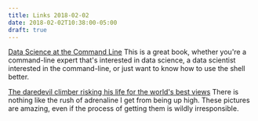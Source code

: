 ```yaml
---
title: Links 2018-02-02
date: 2018-02-02T10:38:00-05:00
draft: true
---
```


[Data Science at the Command Line](https://www.datascienceatthecommandline.com/) This is a great book, whether you're a command-line expert that's interested in data science, a data scientist interested in the command-line, or just want to know how to use the shell better.

[The daredevil climber risking his life for the world's best views](http://www.huckmagazine.com/places/vitaliy-raskalov-interview-daredevil-rooftop-climber/) There is nothing like the rush of adrenaline I get from being up high. These pictures are amazing, even if the process of getting them is wildly irresponsible.
